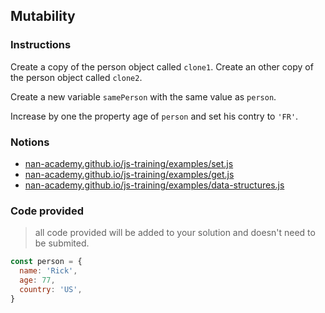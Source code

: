## Mutability

### Instructions

Create a copy of the person object called `clone1`.
Create an other copy of the person object called `clone2`.

Create a new variable `samePerson` with the same value as `person`.

Increase by one the property age of `person`
and set his contry to `'FR'`.


### Notions

- [nan-academy.github.io/js-training/examples/set.js](https://nan-academy.github.io/js-training/examples/set.js)
- [nan-academy.github.io/js-training/examples/get.js](https://nan-academy.github.io/js-training/examples/get.js)
- [nan-academy.github.io/js-training/examples/data-structures.js](https://nan-academy.github.io/js-training/examples/data-structures.js)


### Code provided

> all code provided will be added to your solution and doesn't need to be submited.

```js
const person = {
  name: 'Rick',
  age: 77,
  country: 'US',
}
```
